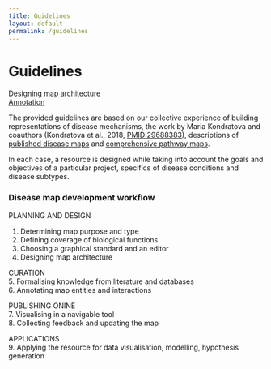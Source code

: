 ```yaml
---
title: Guidelines
layout: default
permalink: /guidelines
---
```


# Guidelines

[Designing map architecture](../architecture)   
[Annotation](../annotation)


The provided guidelines are based on our collective experience of building representations of disease mechanisms, the work by Maria Kondratova and coauthors (Kondratova et al., 2018, [PMID:29688383](https://pubmed.ncbi.nlm.nih.gov/29688383/)), descriptions of [published disease maps](https://disease-maps.org/publications#disease-maps) and [comprehensive pathway maps](/publications#comprehensive-pathway-maps).  

In each case, a resource is designed while taking into account the goals and objectives of a particular project, specifics of disease conditions and disease subtypes.  

### Disease map development workflow

PLANNING AND DESIGN  
1. Determining map purpose and type  
2. Defining coverage of biological functions  
3. Choosing a graphical standard and an editor  
4. Designing map architecture  

CURATION  
5. Formalising knowledge from literature and databases  
6. Annotating map entities and interactions  

PUBLISHING ONINE  
7. Visualising in a navigable tool  
8. Collecting feedback and updating the map

APPLICATIONS  
9. Applying the resource for data visualisation, modelling, hypothesis generation  
